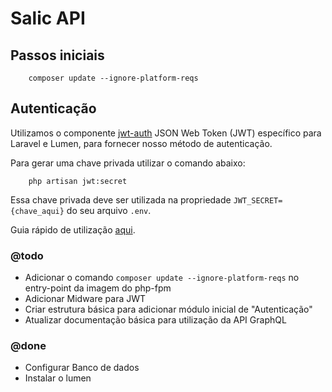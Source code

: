 # Salic API

## Passos iniciais

```
    composer update --ignore-platform-reqs
```

## Autenticação

Utilizamos o componente [jwt-auth](https://github.com/tymondesigns/jwt-auth) JSON Web Token (JWT) específico para Laravel e Lumen, para fornecer nosso método de autenticação.

Para gerar uma chave privada utilizar o comando abaixo:
```
    php artisan jwt:secret
```

Essa chave privada deve ser utilizada na propriedade ```JWT_SECRET={chave_aqui}``` do seu arquivo ```.env```.

Guia rápido de utilização [aqui](http://jwt-auth.readthedocs.io/en/develop/quick-start).

### @todo
- Adicionar o comando ```composer update --ignore-platform-reqs``` no entry-point da imagem do php-fpm
- Adicionar Midware para JWT
- Criar estrutura básica para adicionar módulo inicial de "Autenticação"
- Atualizar documentação básica para utilização da API GraphQL

### @done
- Configurar Banco de dados
- Instalar o lumen